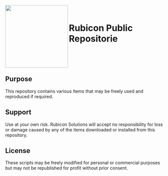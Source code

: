 

<img align="left" img width="200" height="200" src="https://user-images.githubusercontent.com/11162477/55240447-d0699900-5230-11e9-9ad1-27a682eb1132.png">
<br/>

# Rubicon Public Repositorie
<br/><br/><br/>

## Purpose
This repository contains various Items that may be freely used and reproduced if required.

## Support
Use at your own risk. Rubicon Solutions will accept no responsibility for loss or damage caused by any of the items downloaded or installed from this repository. 

## License
These scripts may be freely modified for personal or commercial purposes but may not be republished for profit without prior consent.
